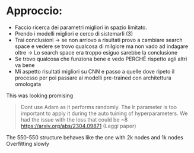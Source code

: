 # Approccio:
 - Faccio ricerca dei parametri migliori in spazio limitato.
 - Prendo i modelli migliori e cerco di sistemarli (3)
 - Trai conclusioni -> se non arriovo a risultati provo a cambiare search space e 
vedere se trovo qualcosa di milgiore ma non vado ad indagare oltre -> Lo search space era troppo esiguo sarebbe la conclusione
 - Se trovo qualcosa che funziona bene e vedo PERCHÈ rispetto agli altri va bene
 - Mi aspetto risultati migliori su CNN e passo a quelle dove ripeto il processo per poi
passare ai modelli pre-trained con architettura omologata

This was looking promising


> Dont use Adam as it performs randomly. The lr parameter is too important
> to apply it during the auto tuining of hyperparameters.
> We had the issue with the loss that could be ~8
> https://arxiv.org/abs/2304.09871 (Leggi paper)
> 
> 


The 550-550 structure behaves like the one with 2k nodes and 1k nodes
Overfitting slowly